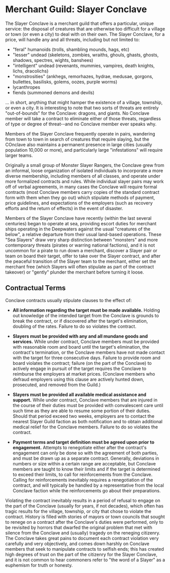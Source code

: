 # Merchant Guild: Slayer Conclave
The Slayer Conclave is a merchant guild that offers a particular, unique service: the disposal of creatures that are otherwise too difficult for a village or town (or even a city) to deal with on their own. The Slayer Conclave, for a price, will handle any and all threats, including but not limited to: 

* "feral" humanoids (trolls, shambling mounds, hags, etc)
* "lesser" undead (skeletons, zombies, wraiths, ghouls, ghasts, ghosts, shadows, spectres, wights, banshees)
* "intelligent" undead (revenants, mummies, vampires, death knights, lichs, dracolichs)
* "monstrosities" (ankhegs, remorhazes, hydrae, medusae, gorgons, bullettes, basilisks, golems, oozes, purple worms)
* lycanthropes
* fiends (summoned demons and devils)

... in short, anything that might hamper the existence of a village, township, or even a city. It is interesting to note that two sorts of threats are entirely "out-of-bounds" for the Conclave: dragons, and giants. No Conclave member will take a contract to eliminate either of those threats, regardless of type or degree of threat--and no Conclave member ever speaks why.

Members of the Slayer Conclave frequently operate in pairs, wandering from town to town in search of creatures that require slaying, but the COnclave also maintains a permanent presence in large cities (usually population 10,000 or more), and particularly large "infestations" will require larger teams.

Originally a small group of Monster Slayer Rangers, the Conclave grew from an informal, loose organization of isolated individuals to incorporate a more diverse membership, including members of all classes, and operate under more formalized contracts and rules. While individual slayer pairs may work off of verbal agreements, in many cases the Conclave will require formal contracts (most Conclave members carry copies of the standard contract form with them when they go out) which stipulate methods of payment, price guidelines, and expectations of the employers (such as recovery efforts and the return of effects) in the event of disaster.

Members of the Slayer Conclave have recently (within the last several centuries) began to operate at sea, providing escort duties for merchant ships operating in the Deepwaters against the usual "creatures of the below", a relative departure from their usual land-based operations. These "Sea Slayers" draw very sharp distinction between "monsters" and more contemporary threats (pirates or warring national factions), and it is not uncommon for a pirate to run down a merchant, discover a Slayer pair or team on board their target, offer to take over the Slayer contract, and after the peaceful transition of the Slayer team to the merchant, either set the merchant free (which Slayers will often stipulate as part of the contract takeover) or "gently" plunder the merchant before turning it loose.

## Contractual Terms
Conclave contracts usually stipulate clauses to the effect of:

* **All information regarding the target must be made available.** Holding out knowledge of the intended target from the Conclave is grounds to break the contract, or if discovered after the target's elimination, doubling of the rates. Failure to do so violates the contract.

* **Slayers must be provided with any and all mundane goods and services.** While under contract, Conclave members must be provided with reasonable room and board until the target's elimination, the contract's termination, or the Conclave members have not made contact with the target for three consecutive days. Failure to provide room and board violates the contract; failure (on the part of the Conclave) to actively engage in pursuit of the target requires the Conclave to reimburse the employers at market prices. (Conclave members who defraud employers using this clause are actively hunted down, prosecuted, and removed from the Guild.)

* **Slayers must be provided all available medical assistance and support.** While under contract, Conclave members that are injured in the course of their duties must be provided with convalescent care until such time as they are able to resume some portion of their duties. Should that period exceed two weeks, employers are to contact the nearest Slayer Guild faction as both notification and to obtain additional medical relief for the Conclave members. Failure to do so violates the contract.

* **Payment terms and target definition must be agreed upon prior to engagement.** Attempts to renegotiate either after the contract's engagement can only be done so with the agreement of both parties, and must be drawn up as a separate contract. Generally, deviations in numbers or size within a certain range are acceptable, but Conclave members are taught to know their limits and if the target is determined to exceed their limits, to call for reinforcements from the Conclave. Calling for reinforcements inevitably requires a renegotiation of the contract, and will typically be handled by a representative from the local Conclave faction while the reinforcements go about their preparations.

Violating the contract inevitably results in a period of refusal to engage on the part of the Conclave (usually for years, if not decades), which often has tragic results for the village, township, or city that chose to violate the contract. History is filled with stories of mayors or town councils that sought to renege on a contract after the Conclave's duties were performed, only to be revisited by horrors that dwarfed the original problem that met with silence from the Conclave and (usually) tragedy on the reneging citizenry. The Conclave takes great pains to document each contract violation very carefully and very objectively, and comes down harshly on Conclave members that seek to manipulate contracts to selfish ends; this has created high degrees of trust on the part of the citizenry for the Slayer Conclave, and it is not common to hear commoners refer to "the word of a Slayer" as a euphemism for truth or honesty.
